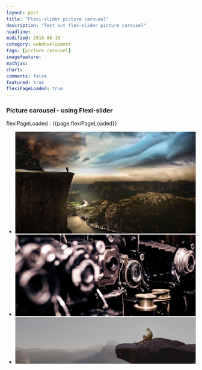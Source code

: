 ```yaml
---
layout: post
title: "Flexi-slider picture carousel"
description: "Test out flex-slider picture carousel"
headline: 
modified: 2016-06-10
category: webdevelopment
tags: [picture carousel]
imagefeature: 
mathjax: 
chart: 
comments: false
featured: true
flexiPageLoaded: true
---
```



### Picture  carousel -  using Flexi-slider


flexiPageLoaded :  {{page.flexiPageLoaded}}


<section class="slider">
<div class="flexslider">
  <ul class="slides">
	    <li data-thumb="../images/fc1-th.jpg">
		<img src="../images/fc1.jpg" />
		</li>
		<li data-thumb="../images/fc2-th.jpg">
		<img src="../images/fc2.jpg" />
		</li>
		<li data-thumb="../images/fc3-th.jpg">
		<img src="../images/fc3.jpg" />
		</li>

  </ul>
</div>
</section>

